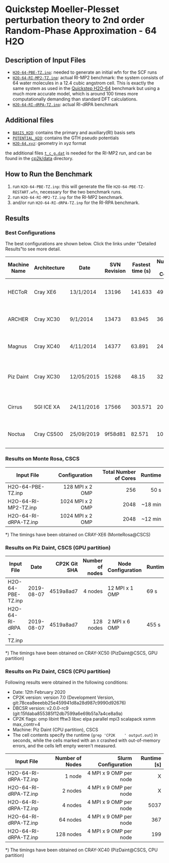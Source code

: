# Quickstep Moeller-Plesset perturbation theory to 2nd order Random-Phase Approximation - 64 H2O

## Description of Input Files

- [`H2O-64-PBE-TZ.inp`](H2O-64-PBE-TZ.inp): needed to generate an initial wfn for the SCF runs
- [`H2O-64-RI-MP2-TZ.inp`](H2O-64-RI-MP2-TZ.inp): actual RI-MP2 benchmark: the system consists of 64 water molecules in a 12.4 cubic angstrom cell. This is exactly the same system as used in the [Quickstep H2O-64](../../QS/H2O-64.inp) benchmark but using a much more accurate model, which is around 100 times more computationally demanding than standard DFT calculations.
- [`H2O-64-RI-dRPA-TZ.inp`](H2O-64-RI-dRPA-TZ.inp): actual RI-dRPA benchmark

## Additional files

- [`BASIS_H2O`](BASIS_H2O): contains the primary and auxiliary(RI) basis sets
- [`POTENTIAL_H2O`](POTENTIAL_H2O): contains the GTH pseudo potentials
- [`H2O-64.xyz`](H2O-64.xyz): geometry in xyz format

the additional files [`t_c_g.dat`](../../../data/t_c_g.dat) is needed for the RI-MP2 run, and can be found in the [cp2k/data](../../../data) directory.

## How to Run the Benchmark

1) run `H2O-64-PBE-TZ.inp`: this will generate the file `H2O-64-PBE-TZ-RESTART.wfn`, necessary for the two benchmark runs.
2) run `H2O-64-RI-MP2-TZ.inp` for the RI-MP2 benchmark.
3) and/or run `H2O-64-RI-dRPA-TZ.inp` for the RI-RPA benchmark.

## Results

### Best Configurations

The best configurations are shown below. Click the links under "Detailed Results"to see more detail.

| Machine Name | Architecture | Date       | SVN Revision | Fastest time (s) | Number of Cores | Number of Threads                  | Detailed Results |
| ------------ | ------------ | ---------- | ------------ | ---------------- | --------------- | ---------------------------------- | ---------------- |
| HECToR       | Cray XE6     | 13/1/2014  | 13196	      | 141.633          | 49152           | 8 OMP threads per MPI task	        | [hector-h2o-64-ri-mp2](https://www.cp2k.org/performance:hector-h2o-64-ri-mp2) |
| ARCHER	   | Cray XC30	  | 9/1/2014   | 13473	      | 83.945	         | 36864           | 4 OMP threads per MPI task	        | [archer-h2o-64-ri-mp2](https://www.cp2k.org/performance:archer-h2o-64-ri-mp2) |
| Magnus	   | Cray XC40	  | 4/11/2014  | 14377	      | 63.891	         | 24576           | 6 OMP threads per MPI task	        | [magnus-h2o-64-ri-mp2](https://www.cp2k.org/performance:magnus-h2o-64-ri-mp2) |
| Piz Daint	   | Cray XC30	  | 12/05/2015 | 15268	      | 48.15	         | 32768           | 8 OMP threads per MPI task, no GPU | [piz-daint-h2o-64-ri-mp2](https://www.cp2k.org/performance:piz-daint-h2o-64-ri-mp2) |
| Cirrus	   | SGI ICE XA	  | 24/11/2016 | 17566	      | 303.571	         | 2016            | 1 OMP thread per MPI task	        | [cirrus-h2o-64-ri-mp2](https://www.cp2k.org/performance:cirrus-h2o-64-ri-mp2) |
| Noctua	   | Cray CS500	  | 25/09/2019 | 9f58d81      | 82.571	         | 10240           | 2 OMP thread per MPI task	        | [noctua-h2o-64-ri-mp2](https://www.cp2k.org/performance:noctua-h2o-64-ri-mp2) |

### Results on Monte Rosa, CSCS

| Input File            | Configuration             | Total Number of Cores| Runtime |
| --------------------- | -------------------------:| --------------------:| -------:|
| H2O-64-PBE-TZ.inp     |           128 MPI x 2 OMP |                  256 | 50 s    |
| H2O-64-RI-MP2-TZ.inp  |          1024 MPI x 2 OMP |                 2048 | ~18 min |
| H2O-64-RI-dRPA-TZ.inp |          1024 MPI x 2 OMP |                 2048 | ~12 min |

*) The timings have been obtained on CRAY-XE6 (MonteRosa@CSCS)

### Results on Piz Daint, CSCS (GPU partition)

| Input File            | Date       | CP2K Git SHA | Number of nodes | Node Configuration  | Runtime |
| --------------------- | ---------- | ------------:| ---------------:| ------------------- | ------- |
| H2O-64-PBE-TZ.inp     | 2019-08-07 | 4519a8ad7    | 4 nodes         | 12 MPI x 1 OMP      | 69 s    |
| H2O-64-RI-dRPA-TZ.inp | 2019-08-07 | 4519a8ad7    | 128 nodes       | 2 MPI x 6 OMP       | 455 s   |

*) The timings have been obtained on CRAY-XC50 (PizDaint@CSCS, GPU partition)

### Results on Piz Daint, CSCS (CPU partition)

Following results were obtained in the following conditions:

- Date: 12th February 2020
- CP2K version: version 7.0 (Development Version, git:78cea8eeebb25e459941d8a28d987c9990d92676)
- DBCSR version: v2.0.0-rc9 (git:15fdaba855385f12db7599a6e69b51a7a4ce8a9a)
- CP2K flags: omp libint fftw3 libxc elpa parallel mpi3 scalapack xsmm max_contr=4
- Machine: Piz Daint (CPU partition), CSCS
- The cell contents specify the runtime (`grep 'CP2K    ' output.out`) in seconds, while the cells marked with an `X` crashed with out-of-memory errors, and the cells left empty weren't measured.

| Input File            | Number of Nodes | Slurm Configuration    | Runtime [s]  |
| --------------------- | ---------------:| ----------------------:| ------------:|
| H2O-64-RI-dRPA-TZ.inp | 1 node          | 4 MPI x 9 OMP per node |            X |
| H2O-64-RI-dRPA-TZ.inp | 2 nodes         | 4 MPI x 9 OMP per node |            X |
| H2O-64-RI-dRPA-TZ.inp | 4 nodes         | 4 MPI x 9 OMP per node |         5037 |
| H2O-64-RI-dRPA-TZ.inp | 64 nodes        | 4 MPI x 9 OMP per node |          367 |
| H2O-64-RI-dRPA-TZ.inp | 128 nodes       | 4 MPI x 9 OMP per node |          199 |

*) The timings have been obtained on CRAY-XC40 (PizDaint@CSCS, CPU partition)

